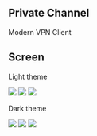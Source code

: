 ## Private Channel
Modern VPN Client

## Screen
Light theme

![](.media/empty-light.jpg)
![](.media/home-light.jpg)
![](.media/setting-light.jpg)

Dark theme

![](.media/empty-dark.jpg)
![](.media/new-dark.jpg)
![](.media/setting-dark.jpg)

